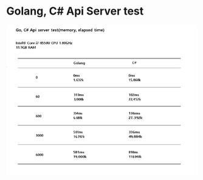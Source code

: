

# Golang, C# Api Server test





<img src="https://github.com/nosoogja/ApiServerTest/blob/master/result.png"/>



